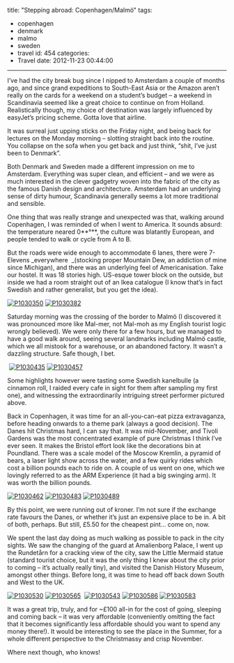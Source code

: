 title: "Stepping abroad: Copenhagen/Malmö"
tags:
  - copenhagen
  - denmark
  - malmo
  - sweden
  - travel
id: 454
categories:
  - Travel
date: 2012-11-23 00:44:00
---

I’ve had the city break bug since I nipped to Amsterdam a couple of months ago, and since grand expeditions to South-East Asia or the Amazon aren’t really on the cards for a weekend on a student’s budget – a weekend in Scandinavia seemed like a great choice to continue on from Holland. Realistically though, my choice of destination was largely influenced by easyJet’s pricing scheme. Gotta love that airline.

It was surreal just upping sticks on the Friday night, and being back for lectures on the Monday morning – slotting straight back into the routine. You collapse on the sofa when you get back and just think, “shit, I’ve just been to Denmark”.

<!-- more -->

Both Denmark and Sweden made a different impression on me to Amsterdam. Everything was super clean, and efficient – and we were as much interested in the clever gadgetry woven into the fabric of the city as the famous Danish design and architecture. Amsterdam had an underlying sense of dirty humour, Scandinavia generally seems a lot more traditional and sensible.

One thing that was really strange and unexpected was that, walking around Copenhagen, I was reminded of when I went to America. It sounds absurd: the temperature neared 0**°**, the culture was blatantly European, and people tended to walk or cycle from A to B.

But the roads were wide enough to accommodate 6 lanes, there were 7-Elevens _everywhere&nbsp; _(stocking proper Mountain Dew, an addiction of mine since Michigan), and there was an underlying feel of Americanisation. Take our hostel. It was 18 stories high. US-esque tower block on the outside, but inside we had a room straight out of an Ikea catalogue (I know that’s in fact Swedish and rather generalist, but you get the idea).

[![P1030350](http://jh47.com/wp-content/uploads/2012/11/P1030350_thumb.jpg "P1030350")](http://jh47.com/wp-content/uploads/2012/11/P1030350.jpg)&nbsp;[![P1030382](http://jh47.com/wp-content/uploads/2012/11/P1030382_thumb.jpg "P1030382")](http://jh47.com/wp-content/uploads/2012/11/P1030382.jpg)

Saturday morning was the crossing of the border to Malmö (I discovered it was pronounced more like Mal-mer, not Mal-moh as my English tourist logic wrongly believed). We were only there for a few hours, but we managed to have a good walk around, seeing several landmarks including Malmö castle, which we all mistook for a warehouse, or an abandoned factory. It wasn’t a dazzling structure. Safe though, I bet.

&nbsp;[![P1030435](http://jh47.com/wp-content/uploads/2012/11/P1030435_thumb.jpg "P1030435")](http://jh47.com/wp-content/uploads/2012/11/P1030435.jpg) [![P1030457](http://jh47.com/wp-content/uploads/2012/11/P1030457_thumb.jpg "P1030457")](http://jh47.com/wp-content/uploads/2012/11/P1030457.jpg) 

Some highlights however were tasting some Swedish kanelbulle (a cinnamon roll, I raided every cafe in sight for them after sampling my first one), and witnessing the extraordinarily intriguing street performer pictured above.

Back in Copenhagen, it was time for an all-you-can-eat pizza extravaganza, before heading onwards to a theme park (always a good decision). The Danes hit Christmas hard, I can say that. It was mid-November, and Tivoli Gardens was the most concentrated example of pure Christmas I think I’ve ever seen. It makes the Bristol effort look like the decorations bin at Poundland. There was a scale model of the Moscow Kremlin, a pyramid of bears, a laser light show across the water, and a few quirky rides which cost a billion pounds each to ride on. A couple of us went on one, which we lovingly referred to as the ARM Experience (it had a big swinging arm). It was worth the billion pounds.

[![P1030462](http://jh47.com/wp-content/uploads/2012/11/P1030462_thumb.jpg "P1030462")](http://jh47.com/wp-content/uploads/2012/11/P1030462.jpg) [![P1030483](http://jh47.com/wp-content/uploads/2012/11/P1030483_thumb.jpg "P1030483")](http://jh47.com/wp-content/uploads/2012/11/P1030483.jpg) [![P1030489](http://jh47.com/wp-content/uploads/2012/11/P1030489_thumb.jpg "P1030489")](http://jh47.com/wp-content/uploads/2012/11/P1030489.jpg) 

By this point, we were running out of kroner. I’m not sure if the exchange rate favours the Danes, or whether it’s just an expensive place to be in. A bit of both, perhaps. But still, £5.50 for the cheapest pint… come on, now.

We spent the last day doing as much walking as possible to pack in the city sights. We saw the changing of the guard at Amalienborg Palace, I went up the Rundetårn for a cracking view of the city, saw the Little Mermaid statue (standard tourist choice, but it was the only thing I knew about the city prior to coming – it’s actually really tiny), and visited the Danish History Museum, amongst other things. Before long, it was time to head off back down South and West to the UK.

[![P1030530](http://jh47.com/wp-content/uploads/2012/11/P1030530_thumb.jpg "P1030530")](http://jh47.com/wp-content/uploads/2012/11/P1030530.jpg) [![P1030565](http://jh47.com/wp-content/uploads/2012/11/P1030565_thumb.jpg "P1030565")](http://jh47.com/wp-content/uploads/2012/11/P1030565.jpg)&nbsp; [![P1030543](http://jh47.com/wp-content/uploads/2012/11/P1030543_thumb.jpg "P1030543")](http://jh47.com/wp-content/uploads/2012/11/P1030543.jpg) [![P1030586](http://jh47.com/wp-content/uploads/2012/11/P1030586_thumb.jpg "P1030586")](http://jh47.com/wp-content/uploads/2012/11/P1030586.jpg) [![P1030583](http://jh47.com/wp-content/uploads/2012/11/P1030583_thumb.jpg "P1030583")](http://jh47.com/wp-content/uploads/2012/11/P1030583.jpg) 

It was a great trip, truly, and for ~£100 all-in for the cost of going, sleeping and coming back – it was very affordable (conveniently omitting the fact that it becomes significantly less affordable should you want to spend any money there!). It would be interesting to see the place in the Summer, for a whole different perspective to the Christmassy and crisp November.

Where next though, who knows!